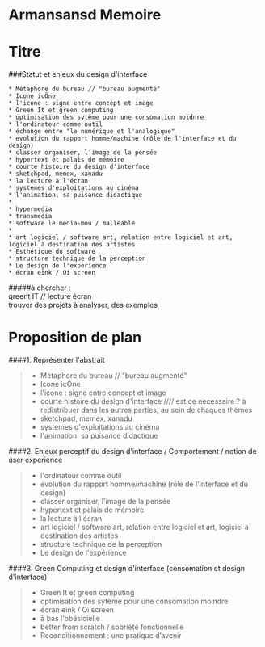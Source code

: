 Armansansd Memoire
======

Titre
=
###Statut et enjeux du design d'interface

~~~
* Métaphore du bureau // "bureau augmenté"  
* Icone icÔne
* l'icone : signe entre concept et image
* Green It et green computing
* optimisation des sytème pour une consomation moidnre
* l'ordinateur comme outil
* échange entre "le numérique et l'analogique"
* evolution du rapport homme/machine (rôle de l'interface et du design)
* classer organiser, l'image de la pensée  
* hypertext et palais de mémoire
* courte histoire du design d'interface
* sketchpad, memex, xanadu
* la lecture à l'écran
* systemes d'exploitations au cinéma
* l'animation, sa puisance didactique
* 
* hypermedia
* transmedia
* software le media-mou / malléable
* 
* art logiciel / software art, relation entre logiciel et art, logiciel à destination des artistes
* Esthétique du software 
* structure technique de la perception
* Le design de l'expérience
* écran eink / Qi screen
~~~


#####à chercher :  
greent IT // lecture écran   
trouver des projets à analyser, des exemples




Proposition de plan 
====

####1. Représenter l'abstrait
> * Métaphore du bureau // "bureau augmenté"  
> * Icone icÔne
> * l'icone : signe entre concept et image
> * courte histoire du design d'interface //// est ce necessaire ? à redistribuer dans les autres parties, au sein de chaques thèmes
> * sketchpad, memex, xanadu
> * systemes d'exploitations au cinéma
> * l'animation, sa puisance didactique


####2. Enjeux perceptif du design d'interface / Comportement / notion de user experience
> * l'ordinateur comme outil
> * evolution du rapport homme/machine (rôle de l'interface et du design)
> * classer organiser, l'image de la pensée  
> * hypertext et palais de mémoire
> * la lecture à l'écran
> * art logiciel / software art, relation entre logiciel et art, logiciel à destination des artistes
> * structure technique de la perception
> * Le design de l'expérience

####3. Green Computing et design d'interface (consomation et design d'interface)
> * Green It et green computing
> * optimisation des sytème pour une consomation moindre
> * écran eink / Qi screen
> * à bas l'obésicielle
> * better from scratch / sobriété fonctionnelle
> * Reconditionnement : une pratique d’avenir

